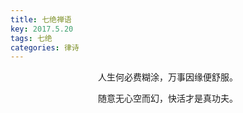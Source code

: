 ```yaml
---
title: 七绝禅语
key: 2017.5.20
tags: 七绝
categories: 律诗
---
```


<p align="center">人生何必费糊涂，万事因缘便舒服。
</p>
<p align="center">随意无心空而幻，快活才是真功夫。
</p>
<p align="center"></br>
</p>
